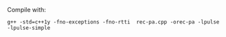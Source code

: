 Compile with:

```
g++ -std=c++1y -fno-exceptions -fno-rtti  rec-pa.cpp -orec-pa -lpulse -lpulse-simple
```

